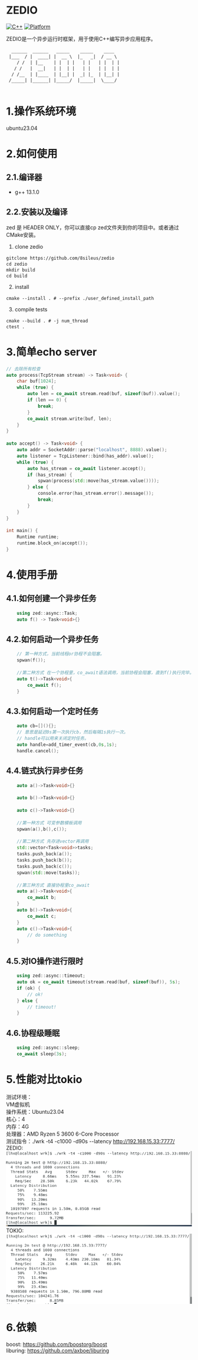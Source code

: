 # ZEDIO 
[![C++](https://img.shields.io/badge/language-C++-blue.svg)](https://isocpp.org/)
[![Platform](https://img.shields.io/badge/platform-linux%20-lightgrey.svg)](https://www.kernel.org/)  

ZEDIO是一个异步运行时框架，用于使用C++编写异步应用程序。
```
  ______  ______   _____    _____    ____  
 |___  / |  ____| |  __ \  |_   _|  / __ \ 
    / /  | |__    | |  | |   | |   | |  | |
   / /   |  __|   | |  | |   | |   | |  | |
  / /__  | |____  | |__| |  _| |_  | |__| |
 /_____| |______| |_____/  |_____|  \____/ 
                                                                       
```
# 1.操作系统环境
ubuntu23.04
# 2.如何使用
## 2.1.编译器
- g++ 13.1.0
## 2.2.安装以及编译
zed 是 HEADER ONLY，你可以直接cp zed文件夹到你的项目中。或者通过CMake安装。
1. clone zedio
```
gitclone https://github.com/8sileus/zedio
cd zedio
mkdir build
cd build
```
2. install
```
cmake --install . # --prefix ./user_defined_install_path 
```
3. compile tests
```
cmake --build . # -j num_thread
ctest .
```

# 3.简单echo server
``` C++
// 去除所有检查
auto process(TcpStream stream) -> Task<void> {
    char buf[1024];
    while (true) {
        auto len = co_await stream.read(buf, sizeof(buf)).value();
        if (len == 0) {
            break;
        }
        co_await stream.write(buf, len);
    }
}

auto accept() -> Task<void> {
    auto addr = SocketAddr::parse("localhost", 8888).value();
    auto listener = TcpListener::bind(has_addr).value();
    while (true) {
        auto has_stream = co_await listener.accept();
        if (has_stream) {
            spwan(process(std::move(has_stream.value())));
        } else {
            console.error(has_stream.error().message());
            break;
        }
    }
}

int main() {
    Runtime runtime;
    runtime.block_on(accept());
}
```
# 4.使用手册
## 4.1.如何创建一个异步任务
```C++
    using zed::async::Task;
    auto f() -> Task<void>{}
```
## 4.2.如何启动一个异步任务
```C++
    // 第一种方式，当前线程or协程不会阻塞。
    spwan(f());

    //第二种方式 在一个协程里，co_await语法调用，当前协程会阻塞，直到f()执行完毕。
    auto t()->Task<void>{
        co_await f();
    }
```
## 4.3.如何启动一个定时任务
```C++
    auto cb=[](){};
    // 意思是延迟0s第一次执行cb，然后每隔1s执行一次。
    // handle可以用来关闭定时任务。
    auto handle=add_timer_event(cb,0s,1s);
    handle.cancel();
```
## 4.4.链式执行异步任务
```C++
    auto a()->Task<void>{}

    auto b()->Task<void>{}

    auto c()->Task<void>{}

    //第一种方式 可变参数模板调用
    spwan(a(),b(),c());

    //第二种方式 先存进vector再调用
    std::vector<Task<void>>tasks;
    tasks.push_back(a());
    tasks.push_back(b());
    tasks.push_back(c());
    spwan(std::move(tasks));

    //第三种方式 直接协程里co_await
    auto a()->Task<void>{
        co_await b;
    }
    auto b()->Task<void>{
        co_await c;
    }
    auto c()->Task<void>{
        // do something
    }
```
## 4.5.对IO操作进行限时
```C++
    using zed::async::timeout;
    auto ok = co_await timeout(stream.read(buf, sizeof(buf)), 5s);
    if (ok) {
        // ok!
    } else {
        // timeout!
    }
```
## 4.6.协程级睡眠
```C++
    using zed::async::sleep;
    co_await sleep(3s);
```

# 5.性能对比tokio
测试环境：  
VM虚拟机   
操作系统：Ubuntu23.04  
核心：4    
内存：4G  
处理器：AMD Ryzen 5 3600 6-Core Processor  
测试指令：./wrk -t4 -c1000 -d90s --latency http://192.168.15.33:7777/   
ZEDIO:  
![](./png/zedio_benchmark.png)  
TOKIO:  
![](./png/tokio_benchmark.png)  


# 6.依赖
boost: https://github.com/boostorg/boost   
liburing: https://github.com/axboe/liburing

